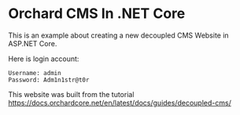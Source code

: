 # Orchard CMS In .NET Core

This is an example about creating a new decoupled CMS Website in ASP.NET Core.

Here is login account:

    Username: admin
    Password: Adm1n1str@t0r

This website was built from the tutorial <https://docs.orchardcore.net/en/latest/docs/guides/decoupled-cms/>
